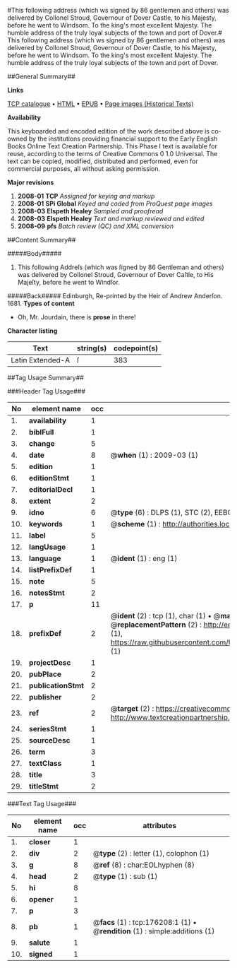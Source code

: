 #This following address (which ws signed by 86 gentlemen and others) was delivered by Collonel Stroud, Governour of Dover Castle, to his Majesty, before he went to Windsom. To the king's most excellent Majesty. The humble address of the truly loyal subjects of the town and port of Dover.#
This following address (which ws signed by 86 gentlemen and others) was delivered by Collonel Stroud, Governour of Dover Castle, to his Majesty, before he went to Windsom. To the king's most excellent Majesty. The humble address of the truly loyal subjects of the town and port of Dover.

##General Summary##

**Links**

[TCP catalogue](http://www.ota.ox.ac.uk/tcp/)  • 
[HTML](http://tei.it.ox.ac.uk/tcp/Texts-HTML/free/B05/B05998.html)  • 
[EPUB](http://tei.it.ox.ac.uk/tcp/Texts-EPUB/free/B05/B05998.epub) • 
[Page images (Historical Texts)](https://data.historicaltexts.jisc.ac.uk/view?pubId=eebo-52614975e&pageId=eebo-52614975e-176208-1)

**Availability**

This keyboarded and encoded edition of the
	       work described above is co-owned by the institutions
	       providing financial support to the Early English Books
	       Online Text Creation Partnership. This Phase I text is
	       available for reuse, according to the terms of Creative
	       Commons 0 1.0 Universal. The text can be copied,
	       modified, distributed and performed, even for
	       commercial purposes, all without asking permission.

**Major revisions**

1. __2008-01__ __TCP__ *Assigned for keying and markup*
1. __2008-01__ __SPi Global__ *Keyed and coded from ProQuest page images*
1. __2008-03__ __Elspeth Healey__ *Sampled and proofread*
1. __2008-03__ __Elspeth Healey__ *Text and markup reviewed and edited*
1. __2008-09__ __pfs__ *Batch review (QC) and XML conversion*

##Content Summary##

#####Body#####

1. This following Addreſs (which was ſigned by 86 Gentleman and others) was delivered by Collonel Stroud, Governour of Dover Caſtle, to His Majeſty, before he went to Windſor.

#####Back#####
Edinburgh, Re-printed by the Heir of Andrew Anderſon. 1681.
**Types of content**

  * Oh, Mr. Jourdain, there is **prose** in there!

**Character listing**


|Text|string(s)|codepoint(s)|
|---|---|---|
|Latin Extended-A|ſ|383|

##Tag Usage Summary##

###Header Tag Usage###

|No|element name|occ|attributes|
|---|---|---|---|
|1.|__availability__|1||
|2.|__biblFull__|1||
|3.|__change__|5||
|4.|__date__|8| @__when__ (1) : 2009-03 (1)|
|5.|__edition__|1||
|6.|__editionStmt__|1||
|7.|__editorialDecl__|1||
|8.|__extent__|2||
|9.|__idno__|6| @__type__ (6) : DLPS (1), STC (2), EEBO-CITATION (1), OCLC (1), VID (1)|
|10.|__keywords__|1| @__scheme__ (1) : http://authorities.loc.gov/ (1)|
|11.|__label__|5||
|12.|__langUsage__|1||
|13.|__language__|1| @__ident__ (1) : eng (1)|
|14.|__listPrefixDef__|1||
|15.|__note__|5||
|16.|__notesStmt__|2||
|17.|__p__|11||
|18.|__prefixDef__|2| @__ident__ (2) : tcp (1), char (1)  •  @__matchPattern__ (2) : ([0-9\-]+):([0-9IVX]+) (1), (.+) (1)  •  @__replacementPattern__ (2) : http://eebo.chadwyck.com/downloadtiff?vid=$1&page=$2 (1), https://raw.githubusercontent.com/textcreationpartnership/Texts/master/tcpchars.xml#$1 (1)|
|19.|__projectDesc__|1||
|20.|__pubPlace__|2||
|21.|__publicationStmt__|2||
|22.|__publisher__|2||
|23.|__ref__|2| @__target__ (2) : https://creativecommons.org/publicdomain/zero/1.0/ (1), http://www.textcreationpartnership.org/docs/. (1)|
|24.|__seriesStmt__|1||
|25.|__sourceDesc__|1||
|26.|__term__|3||
|27.|__textClass__|1||
|28.|__title__|3||
|29.|__titleStmt__|2||


###Text Tag Usage###

|No|element name|occ|attributes|
|---|---|---|---|
|1.|__closer__|1||
|2.|__div__|2| @__type__ (2) : letter (1), colophon (1)|
|3.|__g__|8| @__ref__ (8) : char:EOLhyphen (8)|
|4.|__head__|2| @__type__ (1) : sub (1)|
|5.|__hi__|8||
|6.|__opener__|1||
|7.|__p__|3||
|8.|__pb__|1| @__facs__ (1) : tcp:176208:1 (1)  •  @__rendition__ (1) : simple:additions (1)|
|9.|__salute__|1||
|10.|__signed__|1||
